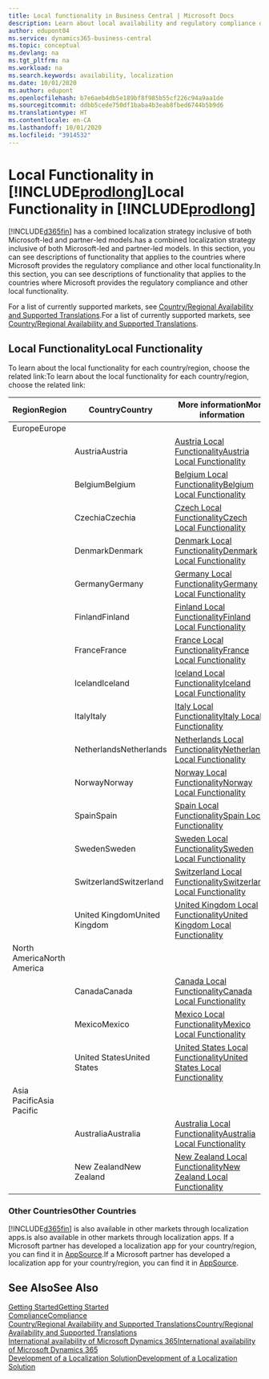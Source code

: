 ```yaml
---
title: Local functionality in Business Central | Microsoft Docs
description: Learn about local availability and regulatory compliance of Dynamics 365 Business Central.
author: edupont04
ms.service: dynamics365-business-central
ms.topic: conceptual
ms.devlang: na
ms.tgt_pltfrm: na
ms.workload: na
ms.search.keywords: availability, localization
ms.date: 10/01/2020
ms.author: edupont
ms.openlocfilehash: b7e6aeb4db5e189bf8f985b55cf226c94a9aa1de
ms.sourcegitcommit: ddbb5cede750df1baba4b3eab8fbed6744b5b9d6
ms.translationtype: HT
ms.contentlocale: en-CA
ms.lasthandoff: 10/01/2020
ms.locfileid: "3914532"
---
```

# <a name="local-functionality-in-prodlong"></a><span data-ttu-id="51e8c-103">Local Functionality in [!INCLUDE[prodlong](includes/prodlong.md)]</span><span class="sxs-lookup"><span data-stu-id="51e8c-103">Local Functionality in [!INCLUDE[prodlong](includes/prodlong.md)]</span></span>

[!INCLUDE[d365fin](includes/d365fin_md.md)] <span data-ttu-id="51e8c-104">has a combined localization strategy inclusive of both Microsoft-led and partner-led models.</span><span class="sxs-lookup"><span data-stu-id="51e8c-104">has a combined localization strategy inclusive of both Microsoft-led and partner-led models.</span></span> <span data-ttu-id="51e8c-105">In this section, you can see descriptions of functionality that applies to the countries where Microsoft provides the regulatory compliance and other local functionality.</span><span class="sxs-lookup"><span data-stu-id="51e8c-105">In this section, you can see descriptions of functionality that applies to the countries where Microsoft provides the regulatory compliance and other local functionality.</span></span>  

<span data-ttu-id="51e8c-106">For a list of currently supported markets, see [Country/Regional Availability and Supported Translations](/dynamics365/business-central/dev-itpro/compliance/apptest-countries-and-translations?toc=/dynamics365/business-central/toc.json).</span><span class="sxs-lookup"><span data-stu-id="51e8c-106">For a list of currently supported markets, see [Country/Regional Availability and Supported Translations](/dynamics365/business-central/dev-itpro/compliance/apptest-countries-and-translations?toc=/dynamics365/business-central/toc.json).</span></span>  

## <a name="local-functionality"></a><span data-ttu-id="51e8c-107">Local Functionality</span><span class="sxs-lookup"><span data-stu-id="51e8c-107">Local Functionality</span></span>

<span data-ttu-id="51e8c-108">To learn about the local functionality for each country/region, choose the related link:</span><span class="sxs-lookup"><span data-stu-id="51e8c-108">To learn about the local functionality for each country/region, choose the related link:</span></span>

| <span data-ttu-id="51e8c-109">Region</span><span class="sxs-lookup"><span data-stu-id="51e8c-109">Region</span></span> | <span data-ttu-id="51e8c-110">Country</span><span class="sxs-lookup"><span data-stu-id="51e8c-110">Country</span></span> | <span data-ttu-id="51e8c-111">More information</span><span class="sxs-lookup"><span data-stu-id="51e8c-111">More information</span></span> |
| --- | --- |--- |
| <span data-ttu-id="51e8c-112">Europe</span><span class="sxs-lookup"><span data-stu-id="51e8c-112">Europe</span></span> |  | |
|        | <span data-ttu-id="51e8c-113">Austria</span><span class="sxs-lookup"><span data-stu-id="51e8c-113">Austria</span></span> | [<span data-ttu-id="51e8c-114">Austria Local Functionality</span><span class="sxs-lookup"><span data-stu-id="51e8c-114">Austria Local Functionality</span></span>](localfunctionality/austria/austria-local-functionality.md) |
|        | <span data-ttu-id="51e8c-115">Belgium</span><span class="sxs-lookup"><span data-stu-id="51e8c-115">Belgium</span></span> | [<span data-ttu-id="51e8c-116">Belgium Local Functionality</span><span class="sxs-lookup"><span data-stu-id="51e8c-116">Belgium Local Functionality</span></span>](localfunctionality/belgium/belgium-local-functionality.md) |
|        | <span data-ttu-id="51e8c-117">Czechia</span><span class="sxs-lookup"><span data-stu-id="51e8c-117">Czechia</span></span> | [<span data-ttu-id="51e8c-118">Czech Local Functionality</span><span class="sxs-lookup"><span data-stu-id="51e8c-118">Czech Local Functionality</span></span>](localfunctionality/czech/czech-local-functionality.md) |
|        | <span data-ttu-id="51e8c-119">Denmark</span><span class="sxs-lookup"><span data-stu-id="51e8c-119">Denmark</span></span> | [<span data-ttu-id="51e8c-120">Denmark Local Functionality</span><span class="sxs-lookup"><span data-stu-id="51e8c-120">Denmark Local Functionality</span></span>](localfunctionality/denmark/denmark-local-functionality.md) |
|        | <span data-ttu-id="51e8c-121">Germany</span><span class="sxs-lookup"><span data-stu-id="51e8c-121">Germany</span></span> | [<span data-ttu-id="51e8c-122">Germany Local Functionality</span><span class="sxs-lookup"><span data-stu-id="51e8c-122">Germany Local Functionality</span></span>](localfunctionality/germany/germany-local-functionality.md) |
|        | <span data-ttu-id="51e8c-123">Finland</span><span class="sxs-lookup"><span data-stu-id="51e8c-123">Finland</span></span> | [<span data-ttu-id="51e8c-124">Finland Local Functionality</span><span class="sxs-lookup"><span data-stu-id="51e8c-124">Finland Local Functionality</span></span>](localfunctionality/finland/finland-local-functionality.md) |
|        | <span data-ttu-id="51e8c-125">France</span><span class="sxs-lookup"><span data-stu-id="51e8c-125">France</span></span> | [<span data-ttu-id="51e8c-126">France Local Functionality</span><span class="sxs-lookup"><span data-stu-id="51e8c-126">France Local Functionality</span></span>](localfunctionality/france/france-local-functionality.md) |
|        | <span data-ttu-id="51e8c-127">Iceland</span><span class="sxs-lookup"><span data-stu-id="51e8c-127">Iceland</span></span> | [<span data-ttu-id="51e8c-128">Iceland Local Functionality</span><span class="sxs-lookup"><span data-stu-id="51e8c-128">Iceland Local Functionality</span></span>](localfunctionality/iceland/iceland-local-functionality.md) |
|        | <span data-ttu-id="51e8c-129">Italy</span><span class="sxs-lookup"><span data-stu-id="51e8c-129">Italy</span></span> | [<span data-ttu-id="51e8c-130">Italy Local Functionality</span><span class="sxs-lookup"><span data-stu-id="51e8c-130">Italy Local Functionality</span></span>](localfunctionality/italy/italy-local-functionality.md) |
|        | <span data-ttu-id="51e8c-131">Netherlands</span><span class="sxs-lookup"><span data-stu-id="51e8c-131">Netherlands</span></span> | [<span data-ttu-id="51e8c-132">Netherlands Local Functionality</span><span class="sxs-lookup"><span data-stu-id="51e8c-132">Netherlands Local Functionality</span></span>](localfunctionality/netherlands/netherlands-local-functionality.md) |
|        | <span data-ttu-id="51e8c-133">Norway</span><span class="sxs-lookup"><span data-stu-id="51e8c-133">Norway</span></span> | [<span data-ttu-id="51e8c-134">Norway Local Functionality</span><span class="sxs-lookup"><span data-stu-id="51e8c-134">Norway Local Functionality</span></span>](localfunctionality/norway/norway-local-functionality.md) |
|        | <span data-ttu-id="51e8c-135">Spain</span><span class="sxs-lookup"><span data-stu-id="51e8c-135">Spain</span></span> | [<span data-ttu-id="51e8c-136">Spain Local Functionality</span><span class="sxs-lookup"><span data-stu-id="51e8c-136">Spain Local Functionality</span></span>](localfunctionality/spain/spain-local-functionality.md) |
|        | <span data-ttu-id="51e8c-137">Sweden</span><span class="sxs-lookup"><span data-stu-id="51e8c-137">Sweden</span></span> | [<span data-ttu-id="51e8c-138">Sweden Local Functionality</span><span class="sxs-lookup"><span data-stu-id="51e8c-138">Sweden Local Functionality</span></span>](localfunctionality/sweden/sweden-local-functionality.md) |
|        | <span data-ttu-id="51e8c-139">Switzerland</span><span class="sxs-lookup"><span data-stu-id="51e8c-139">Switzerland</span></span> | [<span data-ttu-id="51e8c-140">Switzerland Local Functionality</span><span class="sxs-lookup"><span data-stu-id="51e8c-140">Switzerland Local Functionality</span></span>](localfunctionality/switzerland/switzerland-local-functionality.md) |
|        | <span data-ttu-id="51e8c-141">United Kingdom</span><span class="sxs-lookup"><span data-stu-id="51e8c-141">United Kingdom</span></span> | [<span data-ttu-id="51e8c-142">United Kingdom Local Functionality</span><span class="sxs-lookup"><span data-stu-id="51e8c-142">United Kingdom Local Functionality</span></span>](localfunctionality/unitedkingdom/united-kingdom-local-functionality.md) |
| <span data-ttu-id="51e8c-143">North America</span><span class="sxs-lookup"><span data-stu-id="51e8c-143">North America</span></span> |       |  |
|        | <span data-ttu-id="51e8c-144">Canada</span><span class="sxs-lookup"><span data-stu-id="51e8c-144">Canada</span></span>|[<span data-ttu-id="51e8c-145">Canada Local Functionality</span><span class="sxs-lookup"><span data-stu-id="51e8c-145">Canada Local Functionality</span></span>](localfunctionality/canada/canada-local-functionality.md) |
|        | <span data-ttu-id="51e8c-146">Mexico</span><span class="sxs-lookup"><span data-stu-id="51e8c-146">Mexico</span></span> | [<span data-ttu-id="51e8c-147">Mexico Local Functionality</span><span class="sxs-lookup"><span data-stu-id="51e8c-147">Mexico Local Functionality</span></span>](localfunctionality/mexico/mexico-local-functionality.md) |
|        | <span data-ttu-id="51e8c-148">United States</span><span class="sxs-lookup"><span data-stu-id="51e8c-148">United States</span></span>|[<span data-ttu-id="51e8c-149">United States Local Functionality</span><span class="sxs-lookup"><span data-stu-id="51e8c-149">United States Local Functionality</span></span>](localfunctionality/unitedstates/united-states-local-functionality.md) |
| <span data-ttu-id="51e8c-150">Asia Pacific</span><span class="sxs-lookup"><span data-stu-id="51e8c-150">Asia Pacific</span></span> |       |  |
|        | <span data-ttu-id="51e8c-151">Australia</span><span class="sxs-lookup"><span data-stu-id="51e8c-151">Australia</span></span> | [<span data-ttu-id="51e8c-152">Australia Local Functionality</span><span class="sxs-lookup"><span data-stu-id="51e8c-152">Australia Local Functionality</span></span>](localfunctionality/australia/australia-local-functionality.md) |
|        | <span data-ttu-id="51e8c-153">New Zealand</span><span class="sxs-lookup"><span data-stu-id="51e8c-153">New Zealand</span></span> | [<span data-ttu-id="51e8c-154">New Zealand Local Functionality</span><span class="sxs-lookup"><span data-stu-id="51e8c-154">New Zealand Local Functionality</span></span>](localfunctionality/newzealand/new-zealand-local-functionality.md) |

### <a name="other-countries"></a><span data-ttu-id="51e8c-155">Other Countries</span><span class="sxs-lookup"><span data-stu-id="51e8c-155">Other Countries</span></span>

[!INCLUDE[d365fin](includes/d365fin_md.md)] <span data-ttu-id="51e8c-156">is also available in other markets through localization apps.</span><span class="sxs-lookup"><span data-stu-id="51e8c-156">is also available in other markets through localization apps.</span></span> <span data-ttu-id="51e8c-157">If a Microsoft partner has developed a localization app for your country/region, you can find it in [AppSource](https://go.microsoft.com/fwlink/?linkid=2081646).</span><span class="sxs-lookup"><span data-stu-id="51e8c-157">If a Microsoft partner has developed a localization app for your country/region, you can find it in [AppSource](https://go.microsoft.com/fwlink/?linkid=2081646).</span></span>

## <a name="see-also"></a><span data-ttu-id="51e8c-158">See Also</span><span class="sxs-lookup"><span data-stu-id="51e8c-158">See Also</span></span>

[<span data-ttu-id="51e8c-159">Getting Started</span><span class="sxs-lookup"><span data-stu-id="51e8c-159">Getting Started</span></span>](product-get-started.md)  
[<span data-ttu-id="51e8c-160">Compliance</span><span class="sxs-lookup"><span data-stu-id="51e8c-160">Compliance</span></span>](compliance/compliance-overview.md)  
[<span data-ttu-id="51e8c-161">Country/Regional Availability and Supported Translations</span><span class="sxs-lookup"><span data-stu-id="51e8c-161">Country/Regional Availability and Supported Translations</span></span>](/dynamics365/business-central/dev-itpro/compliance/apptest-countries-and-translations?toc=/dynamics365/business-central/toc.json)  
[<span data-ttu-id="51e8c-162">International availability of Microsoft Dynamics 365</span><span class="sxs-lookup"><span data-stu-id="51e8c-162">International availability of Microsoft Dynamics 365</span></span>](/dynamics365/get-started/availability)  
[<span data-ttu-id="51e8c-163">Development of a Localization Solution</span><span class="sxs-lookup"><span data-stu-id="51e8c-163">Development of a Localization Solution</span></span>](/dynamics365/business-central/dev-itpro/developer/readiness/readiness-develop-localization)  
